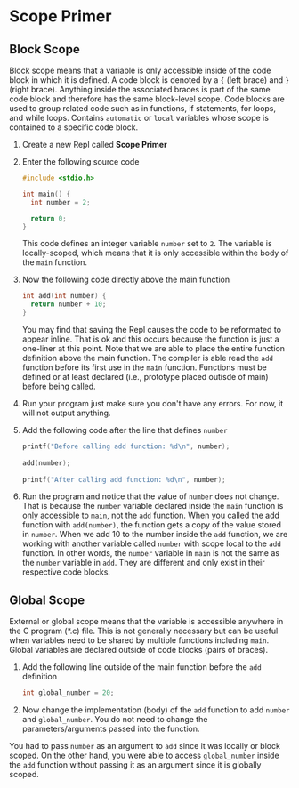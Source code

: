 # Scope Primer

## Block Scope
Block scope means that a variable is only accessible inside of the code block in which it is defined. A code block is denoted by a `{` (left brace) and `}` (right brace). Anything inside the associated braces is part of the same code block and therefore has the same block-level scope. Code blocks are used to group related code such as in functions, if statements, for loops, and while loops. Contains `automatic` or `local` variables whose scope is contained to a specific code block.

1. Create a new Repl called **Scope Primer**

1. Enter the following source code

    ```C
    #include <stdio.h>
    
    int main() {
      int number = 2;
    
      return 0;
    }
    ```
    This code defines an integer variable `number` set to `2`. The variable is locally-scoped, which means that it is only accessible within the body of the `main` function.

1. Now the following code directly above the main function

    ```C
    int add(int number) {
      return number + 10;
    }
    ```

    You may find that saving the Repl causes the code to be reformated to appear inline. That is ok and this occurs because the function is just a one-liner at this point.
    Note that we are able to place the entire function definition above the main function. The compiler is able read the `add` function before its first use in the `main` function. Functions must be defined or at least declared (i.e., prototype placed outisde of main) before being called.

1. Run your program just make sure you don't have any errors. For now, it will not output anything.

1. Add the following code after the line that defines `number`

    ```C
    printf("Before calling add function: %d\n", number);
  
    add(number);
  
    printf("After calling add function: %d\n", number);
    ```

1. Run the program and notice that the value of `number` does not change. That is because the `number` variable declared inside the `main` function is only accessible to `main`, not the `add` function. When you called the add function with `add(number)`, the function gets a copy of the value stored in `number`. When we add 10 to the number inside the `add` function, we are working with another variable called `number` with scope local to the `add` function. In other words, the `number` variable in `main` is not the same as the `number` variable in `add`. They are different and only exist in their respective code blocks.

## Global Scope
External or global scope means that the variable is accessible anywhere in the C program (*.c) file. This is not generally necessary but can be useful when variables need to be shared by multiple functions including `main`. Global variables are declared outside of code blocks (pairs of braces).

1. Add the following line outside of the main function before the `add` definition

    ```C
    int global_number = 20;
    ```

1. Now change the implementation (body) of the `add` function to add `number` and `global_number`. You do not need to change the parameters/arguments passed into the function.

You had to pass `number` as an argument to `add` since it was locally or block scoped. On the other hand, you were able to access `global_number` inside the `add` function without passing it as an argument since it is globally scoped.
